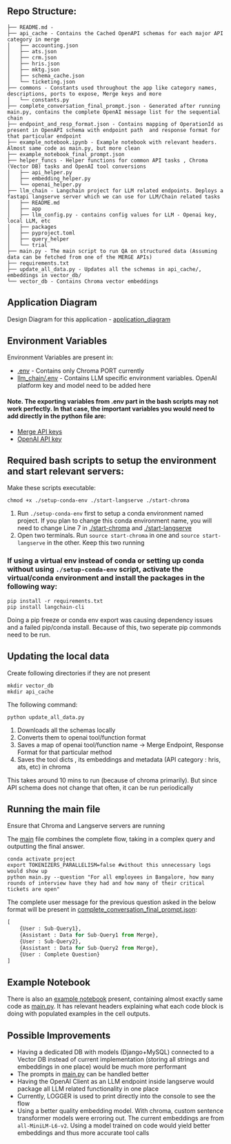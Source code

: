 ## Repo Structure:

```
├── README.md - 
├── api_cache - Contains the Cached OpenAPI schemas for each major API category in merge 
│   ├── accounting.json
│   ├── ats.json
│   ├── crm.json
│   ├── hris.json
│   ├── mktg.json
│   ├── schema_cache.json
│   └── ticketing.json
├── commons - Constants used throughout the app like category names, descriptions, ports to expose, Merge keys and more
│   └── constants.py
├── complete_conversation_final_prompt.json - Generated after running main.py, contains the complete OpenAI message list for the sequential chain
├── endpoint_and_resp_format.json - Contains mapping of OperationId as present in OpenAPI schema with endpoint path  and response format for that particular endpoint
├── example_notebook.ipynb - Example notebook with relevant headers. Almost same code as main.py, but more clean
├── example_notebook_final_prompt.json
├── helper_funcs - Helper functions for common API tasks , Chroma (Vector DB) tasks and OpenAI tool conversions
│   ├── api_helper.py
│   ├── embedding_helper.py
│   └── openai_helper.py
├── llm_chain - Langchain project for LLM related endpoints. Deploys a fastapi langserve server which we can use for LLM/Chain related tasks
│   ├── README.md
│   ├── app
│   ├── llm_config.py - contains config values for LLM - Openai key, local LLM, etc 
│   ├── packages
│   ├── pyproject.toml
│   ├── query_helper
│   └── trial
├── main.py - The main script to run QA on structured data (Assuming data can be fetched from one of the MERGE APIs)
├── requirements.txt
├── update_all_data.py - Updates all the schemas in api_cache/, embeddings in vector_db/ 
└── vector_db - Contains Chroma vector embeddings
```
## Application Diagram

Design Diagram for this application - [application_diagram](application_diagram.pdf) 


## Environment Variables

Environment Variables are present in:
- [.env](.env) - Contains only Chroma PORT currently
- [llm_chain/.env](llm_chain/.env) - Contains LLM specific environment variables. OpenAI platform key and model need to be added here

#### Note. The exporting variables from .env part in the bash scripts may not work perfectly. In that case, the important variables you would need to add directly in the python file are:
- [Merge API keys](commons/constants.py#L26-27)
- [OpenAI API key](./llm_chain/llm_config.py#L14)

## Required bash scripts to setup the environment and start relevant servers:

Make these scripts executable:
```
chmod +x ./setup-conda-env ./start-langserve ./start-chroma
```

1. Run `./setup-conda-env` first to setup a conda environment named project. If you plan to change this conda environment name, you will need to change Line 7 in [./start-chroma](./start-chroma#L7) and [./start-langserve](./start-langserve#L7)
2. Open two terminals. Run `source start-chroma` in one and `source start-langserve` in the other. Keep this two running

### If using a virtual env instead of conda or setting up conda without using `./setup-conda-env` script, activate the virtual/conda environment and install the packages in the following way:
```
pip install -r requirements.txt
pip install langchain-cli
```

Doing a pip freeze or conda env export was causing dependency issues and a failed pip/conda install. Because of this, two seperate pip commonds need to be run.

## Updating the local data
Create following directories if they are not present
```
mkdir vector_db
mkdir api_cache
```

The following command:
```
python update_all_data.py
```
1. Downloads all the schemas locally
2. Converts them to openai tool/function format
3. Saves a map of openai tool/function name -> Merge Endpoint, Response Format for that particular method
4. Saves the tool dicts , its embeddings and metadata (API category : hris, ats, etc) in chroma

This takes around 10 mins to run (because of chroma primarily). But since API schema does not change that often, it can be run periodically

## Running the main file
Ensure that Chroma and Langserve servers are running

The [main](main.py) file combines the complete flow, taking in a complex query and outputting the final answer. 

```
conda activate project
export TOKENIZERS_PARALLELISM=false #without this unnecessary logs would show up
python main.py --question "For all employees in Bangalore, how many rounds of interview have they had and how many of their critical tickets are open"
```

The complete user message for the previous question asked in the below format will be present in [complete_conversation_final_prompt.json](complete_conversation_final_prompt.json):
```python
[
    {User : Sub-Query1},
    {Assistant : Data for Sub-Query1 from Merge},
    {User : Sub-Query2},
    {Assistant : Data for Sub-Query2 from Merge},
    {User : Complete Question}
]
```

## Example Notebook
There is also an [example notebook](example_notebook.ipynb) present, containing almost exactly same code as [main.py](main.py). It has relevant headers explaining what each code block is doing with populated examples in the cell outputs.


## Possible Improvements

- Having a dedicated DB with models (Django+MySQL) connected to a Vector DB instead of current implementation (storing all strings and embeddings in one place) would be much more performant
- The prompts in [main.py](main.py) can be handled better
- Having the OpenAI Client as an LLM endpoint inside langserve would package all LLM related functionality in one place
- Currently, LOGGER is used to print directly into the console to see the flow
- Using a better quality embedding model. With chroma, custom sentence transformer models were erroring out. The current embeddings are from `all-MiniLM-L6-v2`. Using a model trained on code would yield better embeddings and thus more accurate tool calls
